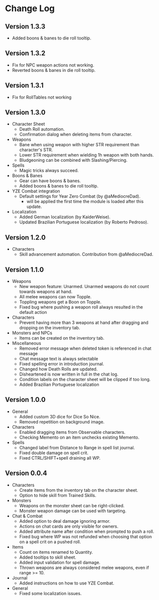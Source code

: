 # Change Log

## Version 1.3.3
- Added boons & banes to die roll tooltip.

## Version 1.3.2
- Fix for NPC weapon actions not working.
- Reverted boons & banes in die roll tooltip.

## Version 1.3.1
- Fix for RollTables not working

## Version 1.3.0
- Character Sheet
    - Death Roll automation.
    - Confirmation dialog when deleting items from character.
- Weapons
    - Bane when using weapon with higher STR requirement than character's STR.
    - Lower STR requirement when wielding 1h weapon with both hands.
    - Bludgeoning can be combined with Slashing/Piercing.
- Spells
    - Magic tricks always succeed.
- Boons & Banes
    - Gear can have boons & banes.
    - Added boons & banes to die roll tooltip.
- YZE Combat integration
    - Default settings for Year Zero Combat (by @aMediocreDad).
        - will be applied the first time the module is loaded after this update.
- Localization
    - Added German localization (by KaiderWeise).
    - Updated Brazilian Portuguese localization (by Roberto Pedroso).


## Version 1.2.0
- Characters
    - Skill advancement automation. Contribution from @aMediocreDad.

## Version 1.1.0
- Weapons
    - New weapon feature: Unarmed. Unarmed weapons do not count towards weapons at hand.
    - All melee weapons can now Topple.
    - Toppling weapons get a Boon on Topple.
    - Fixed bug where pushing a weapon roll always resulted in the default action
- Characters
    - Prevent having more than 3 weapons at hand after dragging and dropping on the inventory tab.
- Monsters and NPCs
    - Items can be created on the inventory tab.
- Miscellaneous
    - Removed error message when deleted token is referenced in chat message
    - Chat message text is always selectable
    - Fixed spelling error in introduction journal.
    - Changed how Death Rolls are updated.
    - Disheartened is now written in full in the chat log.
    - Condition labels on the character sheet will be clipped if too long.
    - Added Brazilian Portuguese localization

## Version 1.0.0
- General
    - Added custom 3D dice for Dice So Nice.
    - Removed repetition on background image.
- Characters
    - Enabled dragging items from Observable characters.
    - Checking Memento on an item unchecks existing Memento.
- Spells
    - Changed label from Distance to Range in spell list journal.
    - Fixed double damage on spell crit.
    - Fixed CTRL/SHIFT+spell draining all WP.
    
## Version 0.0.4
- Characters
    - Create items from the inventory tab on the character sheet.
    - Option to hide skill from Trained Skills.
- Monsters
    - Weapons on the monster sheet can be right-clicked.
    - Monster weapon damage can be used with targeting.
- Chat & Combat
    - Added option to deal damage ignoring armor.
    - Actions on chat cards are only visible for owners.
    - Added attribute name after condition when prompted to push a roll.
    - Fixed bug where WP was not refunded when choosing that option on a spell crit on a pushed roll.
- Items
    - Count on items renamed to Quantity.
    - Added tooltips to skill sheet.
    - Added input validation for spell damage.
    - Thrown weapons are always considered melee weapons, even if range >= 10.
- Journal
    - Added instructions on how to use YZE Combat.
- General
    - Fixed some localization issues.
